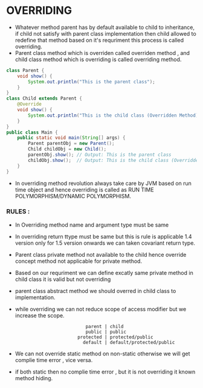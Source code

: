 # OVERRIDING 
- Whatever method parent has by default available to child to inheritance, if child not satisfy with parent class implementation then child allowed to redefine that method based on it's requriment this process is called overriding.
- Parent class method which is overriden called overriden method , and child class method which is overriding is called overriding method.
```java
class Parent {
    void show() {
        System.out.println("This is the parent class");
    }
}
class Child extends Parent {
    @Override
    void show() {
        System.out.println("This is the child class (Overridden Method)");
    }
}
public class Main {
    public static void main(String[] args) {
        Parent parentObj = new Parent();
        Child childObj = new Child();
        parentObj.show(); // Output: This is the parent class
        childObj.show();  // Output: This is the child class (Overridden Method)
    }
}
```
- In overriding method revolution always take care by JVM based on run time object and hence overriding is called as RUN TIME POLYMORPHISM/DYNAMIC POLYMORPHISM.

### RULES : 
- In Overriding method name and argument type must be same
- In overriding return ttype must be same but this is rule is applicable  1.4 version only for 1.5 version onwards we can taken covariant return type.
- Parent class private method not available to the child hence override concept method not applicable for private method.
- Based on our requriment we can define excatly same private method in child class it is valid but not overriding
- parent class abstract method we should overred in child class to implementation.
- while overriding we can not reduce scope of access modifier but we increase the scope.
  
                                parent | child
                                public | public
                             protected | protected/public
                               default | default/protected/public

- We can not override static method on non-static otherwise we will get complie time error , vice versa.
- if both static then no complie time error , but it is not overriding it known method hiding.
